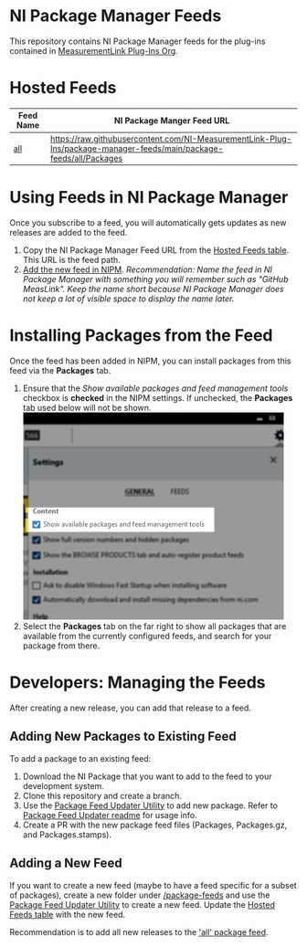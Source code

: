 # NI Package Manager Feeds

This repository contains NI Package Manager feeds for the plug-ins contained in [MeasurementLink Plug-Ins Org](https://github.com/NI-MeasurementLink-Plug-Ins). 

# Hosted Feeds
| Feed Name                                                  | NI Package Manger Feed URL                                   |
| ---------------------------------------------------------- | ------------------------------------------------------------ |
| [all](/package-feeds/all/) | https://raw.githubusercontent.com/NI-MeasurementLink-Plug-Ins/package-manager-feeds/main/package-feeds/all/Packages |

# Using Feeds in NI Package Manager
Once you subscribe to a feed, you will automatically gets updates as new releases are added to the feed.
1. Copy the NI Package Manager Feed URL from the [Hosted Feeds table](#hosted-feeds). This URL is the feed path.
2. [Add the new feed in NIPM](https://www.ni.com/docs/en-US/bundle/package-manager/page/install-packages-from-feed.html). *Recommendation: Name the feed in NI Package Manager with something you will remember such as "GitHub MeasLink". Keep the name short because NI Package Manager does not keep a lot of visible space to display the name later.*

# Installing Packages from the Feed
Once the feed has been added in NIPM, you can install packages from this feed via the **Packages** tab.

1. Ensure that the *Show available packages and feed management tools* checkbox is **checked** in the NIPM settings. If unchecked, the **Packages** tab used below will not be shown.
![](/_img/example_feed_management.png)
2. Select the **Packages** tab on the far right to show all packages that are available from the currently configured feeds, and search for your package from there.

# Developers: Managing the Feeds
After creating a new release, you can add that release to a feed.

## Adding New Packages to Existing Feed
To add a package to an existing feed:
1. Download the NI Package that you want to add to the feed to your development system.
2. Clone this repository and create a branch.
3. Use the [Package Feed Updater Utility](https://github.com/NI-MeasurementLink-Plug-Ins/package-manager-feeds/releases) to add new package. Refer to [Package Feed Updater readme](/package-feed-updater/README.md) for usage info.
4. Create a PR with the new package feed files (Packages, Packages.gz, and Packages.stamps).

## Adding a New Feed
If you want to create a new feed (maybe to have a feed specific for a subset of packages), create a new folder under [/package-feeds](/package-feeds/) and use the [Package Feed Updater Utility](https://github.com/NI-MeasurementLink-Plug-Ins/package-manager-feeds/releases) to create a new feed. Update the [Hosted Feeds table](#hosted-feeds) with the new feed.

Recommendation is to add all new releases to the ['all' package feed](/package-feeds/all/).

